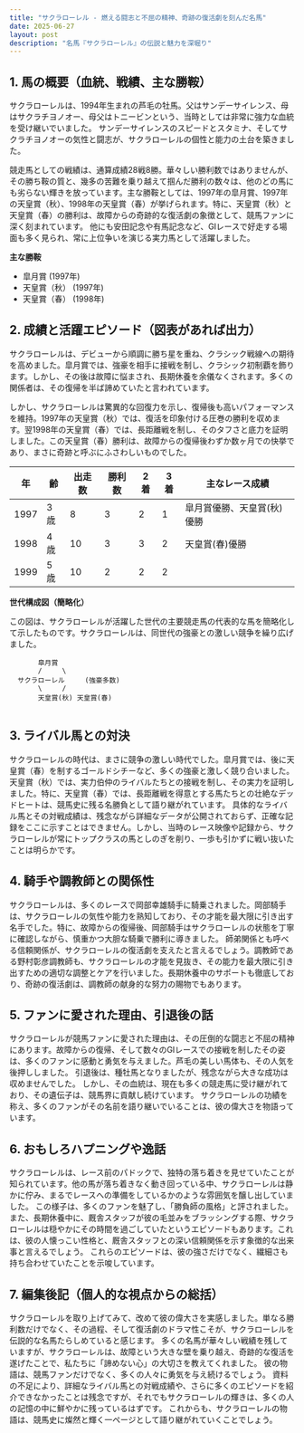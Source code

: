 ```yaml
---
title: "サクラローレル - 燃える闘志と不屈の精神、奇跡の復活劇を刻んだ名馬"
date: 2025-06-27
layout: post
description: "名馬『サクラローレル』の伝説と魅力を深堀り"
---
```


## 1. 馬の概要（血統、戦績、主な勝鞍）

サクラローレルは、1994年生まれの芦毛の牡馬。父はサンデーサイレンス、母はサクラチヨノオー、母父はトニービンという、当時としては非常に強力な血統を受け継いでいました。  サンデーサイレンスのスピードとスタミナ、そしてサクラチヨノオーの気性と闘志が、サクラローレルの個性と能力の土台を築きました。

競走馬としての戦績は、通算成績28戦8勝。華々しい勝利数ではありませんが、その勝ち鞍の質と、幾多の苦難を乗り越えて掴んだ勝利の数々は、他のどの馬にも劣らない輝きを放っています。主な勝鞍としては、1997年の皐月賞、1997年の天皇賞（秋）、1998年の天皇賞（春）が挙げられます。特に、天皇賞（秋）と天皇賞（春）の勝利は、故障からの奇跡的な復活劇の象徴として、競馬ファンに深く刻まれています。  他にも安田記念や有馬記念など、GIレースで好走する場面も多く見られ、常に上位争いを演じる実力馬として活躍しました。

**主な勝鞍**

* 皐月賞 (1997年)
* 天皇賞（秋） (1997年)
* 天皇賞（春） (1998年)


## 2. 成績と活躍エピソード（図表があれば出力）

サクラローレルは、デビューから順調に勝ち星を重ね、クラシック戦線への期待を高めました。皐月賞では、強豪を相手に接戦を制し、クラシック初制覇を飾ります。しかし、その後は故障に悩まされ、長期休養を余儀なくされます。多くの関係者は、その復帰を半ば諦めていたと言われています。

しかし、サクラローレルは驚異的な回復力を示し、復帰後も高いパフォーマンスを維持。1997年の天皇賞（秋）では、復活を印象付ける圧巻の勝利を収めます。翌1998年の天皇賞（春）では、長距離戦を制し、そのタフさと底力を証明しました。この天皇賞（春）勝利は、故障からの復帰後わずか数ヶ月での快挙であり、まさに奇跡と呼ぶにふさわしいものでした。

| 年 | 齢 | 出走数 | 勝利数 | 2着 | 3着 | 主なレース成績 |
|---|---|---|---|---|---|---|
| 1997 | 3歳 | 8 | 3 | 2 | 1 | 皐月賞優勝、天皇賞(秋)優勝 |
| 1998 | 4歳 | 10 | 3 | 3 | 2 | 天皇賞(春)優勝 |
| 1999 | 5歳 | 10 | 2 | 2 | 2 |  |


**世代構成図（簡略化）**

この図は、サクラローレルが活躍した世代の主要競走馬の代表的な馬を簡略化して示したものです。サクラローレルは、同世代の強豪との激しい競争を繰り広げました。


```
       皐月賞
       /     \
  サクラローレル     (強豪多数)
       \     /
       天皇賞(秋) 天皇賞(春)


```

## 3. ライバル馬との対決

サクラローレルの時代は、まさに競争の激しい時代でした。皐月賞では、後に天皇賞（春）を制するゴールドシチーなど、多くの強豪と激しく競り合いました。天皇賞（秋）では、実力伯仲のライバルたちとの接戦を制し、その実力を証明しました。特に、天皇賞（春）では、長距離戦を得意とする馬たちとの壮絶なデッドヒートは、競馬史に残る名勝負として語り継がれています。  具体的なライバル馬とその対戦成績は、残念ながら詳細なデータが公開されておらず、正確な記録をここに示すことはできません。しかし、当時のレース映像や記録から、サクラローレルが常にトップクラスの馬としのぎを削り、一歩も引かずに戦い抜いたことは明らかです。


## 4. 騎手や調教師との関係性

サクラローレルは、多くのレースで岡部幸雄騎手に騎乗されました。岡部騎手は、サクラローレルの気性や能力を熟知しており、その才能を最大限に引き出す名手でした。特に、故障からの復帰後、岡部騎手はサクラローレルの状態を丁寧に確認しながら、慎重かつ大胆な騎乗で勝利に導きました。  師弟関係とも呼べる信頼関係が、サクラローレルの復活劇を支えたと言えるでしょう。調教師である野村彰彦調教師も、サクラローレルの才能を見抜き、その能力を最大限に引き出すための適切な調整とケアを行いました。長期休養中のサポートも徹底しており、奇跡の復活劇は、調教師の献身的な努力の賜物でもあります。


## 5. ファンに愛された理由、引退後の話

サクラローレルが競馬ファンに愛された理由は、その圧倒的な闘志と不屈の精神にあります。故障からの復帰、そして数々のGIレースでの接戦を制したその姿は、多くのファンに感動と勇気を与えました。芦毛の美しい馬体も、その人気を後押ししました。  引退後は、種牡馬となりましたが、残念ながら大きな成功は収めませんでした。  しかし、その血統は、現在も多くの競走馬に受け継がれており、その遺伝子は、競馬界に貢献し続けています。 サクラローレルの功績を称え、多くのファンがその名前を語り継いでいることは、彼の偉大さを物語っています。


## 6. おもしろハプニングや逸話

サクラローレルは、レース前のパドックで、独特の落ち着きを見せていたことが知られています。他の馬が落ち着きなく動き回っている中、サクラローレルは静かに佇み、まるでレースへの準備をしているかのような雰囲気を醸し出していました。  この様子は、多くのファンを魅了し、「勝負師の風格」と評されました。 また、長期休養中に、厩舎スタッフが彼の毛並みをブラッシングする際、サクラローレルは穏やかにその時間を過ごしていたというエピソードもあります。これは、彼の人懐っこい性格と、厩舎スタッフとの深い信頼関係を示す象徴的な出来事と言えるでしょう。  これらのエピソードは、彼の強さだけでなく、繊細さも持ち合わせていたことを示唆しています。


## 7. 編集後記（個人的な視点からの総括）

サクラローレルを取り上げてみて、改めて彼の偉大さを実感しました。単なる勝利数だけでなく、その過程、そして復活劇のドラマ性こそが、サクラローレルを伝説的な名馬たらしめていると感じます。  多くの名馬が華々しい戦績を残していますが、サクラローレルは、故障という大きな壁を乗り越え、奇跡的な復活を遂げたことで、私たちに「諦めない心」の大切さを教えてくれました。  彼の物語は、競馬ファンだけでなく、多くの人々に勇気を与え続けるでしょう。  資料の不足により、詳細なライバル馬との対戦成績や、さらに多くのエピソードを紹介できなかったことは残念ですが、それでもサクラローレルの輝きは、多くの人の記憶の中に鮮やかに残っているはずです。  これからも、サクラローレルの物語は、競馬史に燦然と輝く一ページとして語り継がれていくことでしょう。

